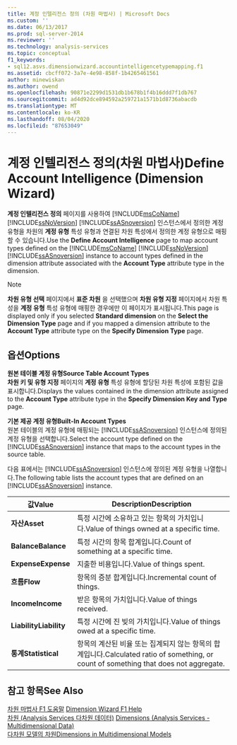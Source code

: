 ```yaml
---
title: 계정 인텔리전스 정의 (차원 마법사) | Microsoft Docs
ms.custom: ''
ms.date: 06/13/2017
ms.prod: sql-server-2014
ms.reviewer: ''
ms.technology: analysis-services
ms.topic: conceptual
f1_keywords:
- sql12.asvs.dimensionwizard.accountintelligencetypemapping.f1
ms.assetid: cbcff072-3a7e-4e98-858f-1b4265461561
author: minewiskan
ms.author: owend
ms.openlocfilehash: 90871e2299d1531db1b678b1f4b16ddd7f1db767
ms.sourcegitcommit: ad4d92dce894592a259721a1571b1d8736abacdb
ms.translationtype: MT
ms.contentlocale: ko-KR
ms.lasthandoff: 08/04/2020
ms.locfileid: "87653049"
---
```

# <a name="define-account-intelligence-dimension-wizard"></a><span data-ttu-id="a976f-102">계정 인텔리전스 정의(차원 마법사)</span><span class="sxs-lookup"><span data-stu-id="a976f-102">Define Account Intelligence (Dimension Wizard)</span></span>
  <span data-ttu-id="a976f-103">**계정 인텔리전스 정의** 페이지를 사용하여 [!INCLUDE[msCoName](../includes/msconame-md.md)] [!INCLUDE[ssNoVersion](../includes/ssnoversion-md.md)] [!INCLUDE[ssASnoversion](../includes/ssasnoversion-md.md)] 인스턴스에서 정의한 계정 유형을 차원의 **계정 유형** 특성 유형과 연결된 차원 특성에서 정의한 계정 유형으로 매핑할 수 있습니다.</span><span class="sxs-lookup"><span data-stu-id="a976f-103">Use the **Define Account Intelligence** page to map account types defined on the [!INCLUDE[msCoName](../includes/msconame-md.md)] [!INCLUDE[ssNoVersion](../includes/ssnoversion-md.md)] [!INCLUDE[ssASnoversion](../includes/ssasnoversion-md.md)] instance to account types defined in the dimension attribute associated with the **Account Type** attribute type in the dimension.</span></span>  
  
> [!NOTE]  
>  <span data-ttu-id="a976f-104">**차원 유형 선택** 페이지에서 **표준 차원** 을 선택했으며 **차원 유형 지정** 페이지에서 차원 특성을 **계정 유형** 특성 유형에 매핑한 경우에만 이 페이지가 표시됩니다.</span><span class="sxs-lookup"><span data-stu-id="a976f-104">This page is displayed only if you selected **Standard dimension** on the **Select the Dimension Type** page and if you mapped a dimension attribute to the **Account Type** attribute type on the **Specify Dimension Type** page.</span></span>  
  
## <a name="options"></a><span data-ttu-id="a976f-105">옵션</span><span class="sxs-lookup"><span data-stu-id="a976f-105">Options</span></span>  
 <span data-ttu-id="a976f-106">**원본 테이블 계정 유형**</span><span class="sxs-lookup"><span data-stu-id="a976f-106">**Source Table Account Types**</span></span>  
 <span data-ttu-id="a976f-107">**차원 키 및 유형 지정** 페이지의 **계정 유형** 특성 유형에 할당된 차원 특성에 포함된 값을 표시합니다.</span><span class="sxs-lookup"><span data-stu-id="a976f-107">Displays the values contained in the dimension attribute assigned to the **Account Type** attribute type in the **Specify Dimension Key and Type** page.</span></span>  
  
 <span data-ttu-id="a976f-108">**기본 제공 계정 유형**</span><span class="sxs-lookup"><span data-stu-id="a976f-108">**Built-In Account Types**</span></span>  
 <span data-ttu-id="a976f-109">원본 테이블의 계정 유형에 매핑되는 [!INCLUDE[ssASnoversion](../includes/ssasnoversion-md.md)] 인스턴스에 정의된 계정 유형을 선택합니다.</span><span class="sxs-lookup"><span data-stu-id="a976f-109">Select the account type defined on the [!INCLUDE[ssASnoversion](../includes/ssasnoversion-md.md)] instance that maps to the account types in the source table.</span></span>  
  
 <span data-ttu-id="a976f-110">다음 표에서는 [!INCLUDE[ssASnoversion](../includes/ssasnoversion-md.md)] 인스턴스에 정의된 계정 유형을 나열합니다.</span><span class="sxs-lookup"><span data-stu-id="a976f-110">The following table lists the account types that are defined on an [!INCLUDE[ssASnoversion](../includes/ssasnoversion-md.md)] instance.</span></span>  
  
|<span data-ttu-id="a976f-111">값</span><span class="sxs-lookup"><span data-stu-id="a976f-111">Value</span></span>|<span data-ttu-id="a976f-112">Description</span><span class="sxs-lookup"><span data-stu-id="a976f-112">Description</span></span>|  
|-----------|-----------------|  
|<span data-ttu-id="a976f-113">**자산**</span><span class="sxs-lookup"><span data-stu-id="a976f-113">**Asset**</span></span>|<span data-ttu-id="a976f-114">특정 시간에 소유하고 있는 항목의 가치입니다.</span><span class="sxs-lookup"><span data-stu-id="a976f-114">Value of things owned at a specific time.</span></span>|  
|<span data-ttu-id="a976f-115">**Balance**</span><span class="sxs-lookup"><span data-stu-id="a976f-115">**Balance**</span></span>|<span data-ttu-id="a976f-116">특정 시간의 항목 합계입니다.</span><span class="sxs-lookup"><span data-stu-id="a976f-116">Count of something at a specific time.</span></span>|  
|<span data-ttu-id="a976f-117">**Expense**</span><span class="sxs-lookup"><span data-stu-id="a976f-117">**Expense**</span></span>|<span data-ttu-id="a976f-118">지출한 비용입니다.</span><span class="sxs-lookup"><span data-stu-id="a976f-118">Value of things spent.</span></span>|  
|<span data-ttu-id="a976f-119">**흐름**</span><span class="sxs-lookup"><span data-stu-id="a976f-119">**Flow**</span></span>|<span data-ttu-id="a976f-120">항목의 증분 합계입니다.</span><span class="sxs-lookup"><span data-stu-id="a976f-120">Incremental count of things.</span></span>|  
|<span data-ttu-id="a976f-121">**Income**</span><span class="sxs-lookup"><span data-stu-id="a976f-121">**Income**</span></span>|<span data-ttu-id="a976f-122">받은 항목의 가치입니다.</span><span class="sxs-lookup"><span data-stu-id="a976f-122">Value of things received.</span></span>|  
|<span data-ttu-id="a976f-123">**Liability**</span><span class="sxs-lookup"><span data-stu-id="a976f-123">**Liability**</span></span>|<span data-ttu-id="a976f-124">특정 시간에 진 빚의 가치입니다.</span><span class="sxs-lookup"><span data-stu-id="a976f-124">Value of things owed at a specific time.</span></span>|  
|<span data-ttu-id="a976f-125">**통계**</span><span class="sxs-lookup"><span data-stu-id="a976f-125">**Statistical**</span></span>|<span data-ttu-id="a976f-126">항목의 계산된 비율 또는 집계되지 않는 항목의 합계입니다.</span><span class="sxs-lookup"><span data-stu-id="a976f-126">Calculated ratio of something, or count of something that does not aggregate.</span></span>|  
  
## <a name="see-also"></a><span data-ttu-id="a976f-127">참고 항목</span><span class="sxs-lookup"><span data-stu-id="a976f-127">See Also</span></span>  
 <span data-ttu-id="a976f-128">[차원 마법사 F1 도움말](dimension-wizard-f1-help.md) </span><span class="sxs-lookup"><span data-stu-id="a976f-128">[Dimension Wizard F1 Help](dimension-wizard-f1-help.md) </span></span>  
 <span data-ttu-id="a976f-129">[차원 &#40;Analysis Services 다차원 데이터&#41;](multidimensional-models-olap-logical-dimension-objects/dimensions-analysis-services-multidimensional-data.md) </span><span class="sxs-lookup"><span data-stu-id="a976f-129">[Dimensions &#40;Analysis Services - Multidimensional Data&#41;](multidimensional-models-olap-logical-dimension-objects/dimensions-analysis-services-multidimensional-data.md) </span></span>  
 [<span data-ttu-id="a976f-130">다차원 모델의 차원</span><span class="sxs-lookup"><span data-stu-id="a976f-130">Dimensions in Multidimensional Models</span></span>](multidimensional-models/dimensions-in-multidimensional-models.md)  
  
  
